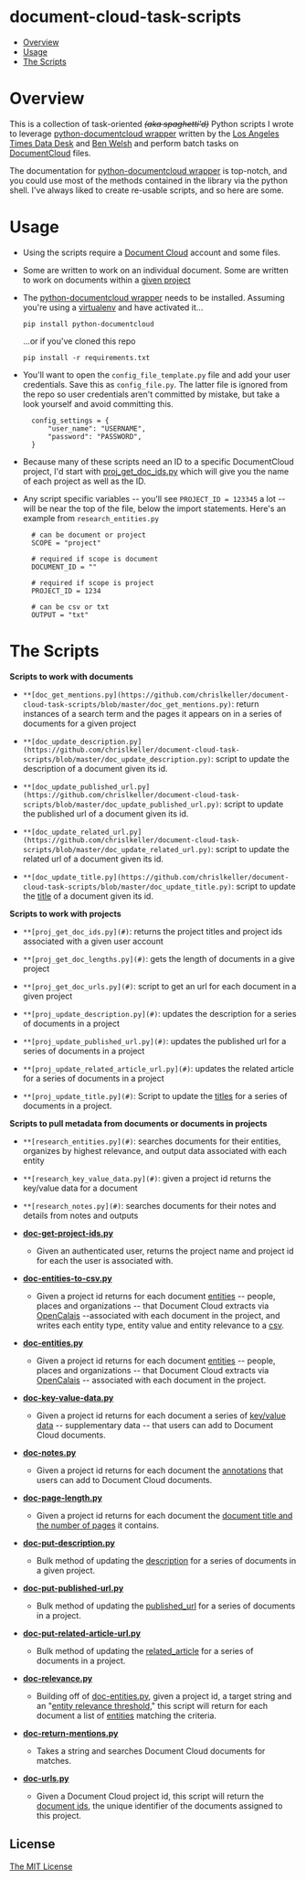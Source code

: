 document-cloud-task-scripts
===========================

* [Overview](#overview)
* [Usage](#usage)
* [The Scripts](#the-scripts)

Overview
========

This is a collection of task-oriented <del>*(aka spaghetti'd)*</del> Python scripts I wrote to leverage [python-documentcloud wrapper](https://github.com/datadesk/python-documentcloud) written by the [Los Angeles Times Data Desk](https://github.com/datadesk) and [Ben Welsh](https://github.com/palewire) and perform batch tasks on [DocumentCloud](https://www.documentcloud.org/) files.

The documentation for [python-documentcloud wrapper](https://github.com/datadesk/python-documentcloud) is top-notch, and you could use most of the methods contained in the library via the python shell. I've always liked to create re-usable scripts, and so here are some.

Usage
======

* Using the scripts require a [Document Cloud](https://www.documentcloud.org/home) account and some files.

* Some are written to work on an individual document. Some are written to work on documents within a [given project](https://www.documentcloud.org/help/collaboration)

* The [python-documentcloud wrapper](https://github.com/datadesk/python-documentcloud) needs to be installed. Assuming you're using a [virtualenv](http://virtualenv.readthedocs.org/en/latest/) and have activated it...

    ```pip install python-documentcloud```

    ...or if you've cloned this repo

    ```pip install -r requirements.txt```

* You'll want to open the ```config_file_template.py``` file and add your user credentials. Save this as ```config_file.py```. The latter file is ignored from the repo so user credentials aren't committed by mistake, but take a look yourself and avoid committing this.

        config_settings = {
            "user_name": "USERNAME",
            "password": "PASSWORD",
        }

* Because many of these scripts need an ID to a specific DocumentCloud project, I'd start with [proj_get_doc_ids.py](https://github.com/chrislkeller/document-cloud-task-scripts/blob/master/proj_get_doc_ids.py) which will give you the name of each project as well as the ID.

* Any script specific variables -- you'll see ```PROJECT_ID = 123345``` a lot -- will be near the top of the file, below the import statements. Here's an example from ```research_entities.py```

        # can be document or project
        SCOPE = "project"

        # required if scope is document
        DOCUMENT_ID = ""

        # required if scope is project
        PROJECT_ID = 1234

        # can be csv or txt
        OUTPUT = "txt"

The Scripts
===========

**Scripts to work with documents**

* ```**[doc_get_mentions.py](https://github.com/chrislkeller/document-cloud-task-scripts/blob/master/doc_get_mentions.py)```: return instances of a search term and the pages it appears on in a series of documents for a given project

* ```**[doc_update_description.py](https://github.com/chrislkeller/document-cloud-task-scripts/blob/master/doc_update_description.py)```: script to update the description of a document given its id.

* ```**[doc_update_published_url.py](https://github.com/chrislkeller/document-cloud-task-scripts/blob/master/doc_update_published_url.py)```: script to update the published url of a document given its id.

* ```**[doc_update_related_url.py](https://github.com/chrislkeller/document-cloud-task-scripts/blob/master/doc_update_related_url.py)```: script to update the related url of a document given its id.

* ```**[doc_update_title.py](https://github.com/chrislkeller/document-cloud-task-scripts/blob/master/doc_update_title.py)```: script to update the [title](http://datadesk.github.com/python-documentcloud/documents.html#document_obj.title) of a document given its id.

**Scripts to work with projects**

* ```**[proj_get_doc_ids.py](#)```:  returns the project titles and project ids associated with a given user account

* ```**[proj_get_doc_lengths.py](#)```: gets the length of documents in a give project

* ```**[proj_get_doc_urls.py](#)```: script to get an url for each document in a given project

* ```**[proj_update_description.py](#)```: updates the description for a series of documents in a project

* ```**[proj_update_published_url.py](#)```: updates the published url for a series of documents in a project

* ```**[proj_update_related_article_url.py](#)```: updates the related article for a series of documents in a project

* ```**[proj_update_title.py](#)```: Script to update the [titles](http://datadesk.github.com/python-documentcloud/documents.html#document_obj.title) for a series of documents in a project.

**Scripts to pull metadata from documents or documents in projects**

* ```**[research_entities.py](#)```: searches documents for their entities, organizes by highest relevance, and output data associated with each entity

* ```**[research_key_value_data.py](#)```: given a project id returns the key/value data for a document

* ```**[research_notes.py](#)```: searches documents for their notes and details from notes and outputs











* **[doc-get-project-ids.py](https://github.com/chrislkeller/document-cloud-task-scripts/blob/master/doc-get-project-ids.py)**
    * Given an authenticated user, returns the project name and project id for each the user is associated with.

* **[doc-entities-to-csv.py](https://github.com/chrislkeller/document-cloud-task-scripts/blob/master/doc-entities-to-csv.py)**
    * Given a project id returns for each document [entities](http://datadesk.github.com/python-documentcloud/otherdata.html#entities) -- people, places and organizations -- that Document Cloud extracts via [OpenCalais](http://www.opencalais.com/) --associated with each document in the project, and writes each entity type, entity value and entity relevance to a [csv](https://github.com/chrislkeller/document-cloud-task-scripts/blob/master/data-output/doc-entities-to.csv).

* **[doc-entities.py](https://github.com/chrislkeller/document-cloud-task-scripts/blob/master/doc-entities.py)**
    * Given a project id returns for each document [entities](http://datadesk.github.com/python-documentcloud/otherdata.html#entities) -- people, places and organizations -- that Document Cloud extracts via [OpenCalais](http://www.opencalais.com/) -- associated with each document in the project.

* **[doc-key-value-data.py](https://github.com/chrislkeller/document-cloud-task-scripts/blob/master/doc-key-value-data.py)**
    * Given a project id returns for each document a series of [key/value data](http://datadesk.github.com/python-documentcloud/documents.html#document_obj.data) -- supplementary data -- that users can add to Document Cloud documents.

* **[doc-notes.py](https://github.com/chrislkeller/document-cloud-task-scripts/blob/master/doc-notes.py)**
    * Given a project id returns for each document the [annotations](http://datadesk.github.com/python-documentcloud/documents.html#document_obj.annotations) that users can add to Document Cloud documents.

* **[doc-page-length.py](https://github.com/chrislkeller/document-cloud-task-scripts/blob/master/doc-page-length.py)**
    * Given a project id returns for each document the [document title and the number of pages](https://github.com/chrislkeller/document-cloud-task-scripts/blob/master/data-output/doc-page-length.csv) it contains.

* **[doc-put-description.py](https://github.com/chrislkeller/document-cloud-task-scripts/blob/master/doc-put-description.py)**
    * Bulk method of updating the [description](http://datadesk.github.com/python-documentcloud/documents.html#document_obj.description) for a series of documents in a given project.

* **[doc-put-published-url.py](https://github.com/chrislkeller/document-cloud-task-scripts/blob/master/doc-put-published-url.py)**
    * Bulk method of updating the [published_url](http://datadesk.github.com/python-documentcloud/documents.html#document_obj.published_url) for a series of documents in a project.

* **[doc-put-related-article-url.py](https://github.com/chrislkeller/document-cloud-task-scripts/blob/master/doc-put-related-article-url.py)**
    * Bulk method of updating the [related_article](http://datadesk.github.com/python-documentcloud/documents.html#document_obj.related_article) for a series of documents in a project.

* **[doc-relevance.py](https://github.com/chrislkeller/document-cloud-task-scripts/blob/master/doc-relevance.py)**
    * Building off of [doc-entities.py](https://github.com/chrislkeller/document-cloud-task-scripts/blob/master/doc-entities.py), given a project id, a target string and an "[entity relevance threshold](http://datadesk.github.com/python-documentcloud/otherdata.html#location_obj.revelance)," this script will return for each document a list of [entities](http://datadesk.github.com/python-documentcloud/otherdata.html#entities) matching the criteria.

* **[doc-return-mentions.py](https://github.com/chrislkeller/document-cloud-task-scripts/blob/master/doc-return-mentions.py)**
    * Takes a string and searches Document Cloud documents for matches.

* **[doc-urls.py](https://github.com/chrislkeller/document-cloud-task-scripts/blob/master/doc-urls.py)**
    * Given a Document Cloud project id, this script will return the [document ids](http://datadesk.github.com/python-documentcloud/projects.html#project_obj.document_ids), the unique identifier of the documents assigned to this project.

<!--(

## Links & Resources

- [Blog Post](X)
- [Repo](https://github.com/chrislkeller/document-cloud-task-scripts)

)-->

## License

[The MIT License](http://opensource.org/licenses/MIT)






